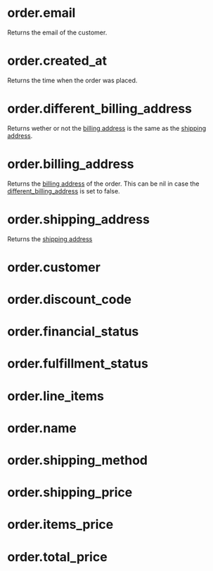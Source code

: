 # order.email

Returns the email of the customer.

# order.created_at

Returns the time when the order was placed.

# order.different_billing_address

Returns wether or not the [billing address](address.md) is the same as the [shipping address](address.md).

# order.billing_address

Returns the [billing address](address.md) of the order.
This can be nil in case the [different_billing_address](order.md#order.different_billing_address) is set to false.

# order.shipping_address

Returns the [shipping address](address.md)

# order.customer
# order.discount_code
# order.financial_status
# order.fulfillment_status
# order.line_items
# order.name
# order.shipping_method
# order.shipping_price
# order.items_price
# order.total_price

